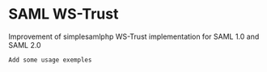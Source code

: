 # SAML WS-Trust
Improvement of simplesamlphp WS-Trust implementation for SAML 1.0 and SAML 2.0

`Add some usage exemples`
